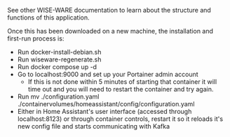 See other WISE-WARE documentation to learn about the structure and functions of this application.<br>

Once this has been downloaded on a new machine, the installation and first-run process is:<br>
* Run docker-install-debian.sh
* Run wiseware-regenerate.sh
* Run docker compose up -d
* Go to localhost:9000 and set up your Portainer admin account
  * If this is not done within 5 minutes of starting that container it will time out and you will need to restart the container and try again.
* Run mv ./configuration.yaml ./containervolumes/homeassistant/config/configuration.yaml
* Either in Home Assistant's user interface (accessed through localhost:8123) or through container controls, restart it so it reloads it's new config file and starts communicating with Kafka
